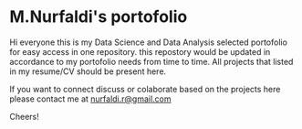 # M.Nurfaldi's portofolio
Hi everyone this is my Data Science and Data Analysis selected portofolio for easy access in one repository. this repostory would be updated in accordance to my portofolio needs from time to time. All projects that listed in my resume/CV should be present here.

If you want to connect discuss or colaborate based on the projects here please contact me at nurfaldi.r@gmail.com

Cheers!

